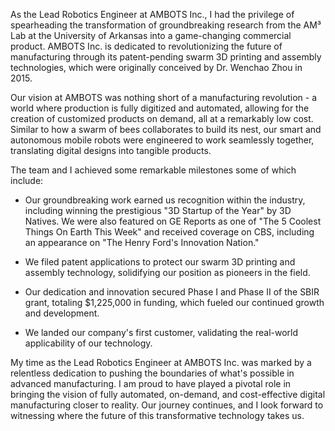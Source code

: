 As the Lead Robotics Engineer at AMBOTS Inc., I had the privilege of spearheading the transformation of groundbreaking research from the AM³ Lab at the University of Arkansas into a game-changing commercial product. AMBOTS Inc. is dedicated to revolutionizing the future of manufacturing through its patent-pending swarm 3D printing and assembly technologies, which were originally conceived by Dr. Wenchao Zhou in 2015.

Our vision at AMBOTS was nothing short of a manufacturing revolution - a world where production is fully digitized and automated, allowing for the creation of customized products on demand, all at a remarkably low cost. Similar to how a swarm of bees collaborates to build its nest, our smart and autonomous mobile robots were engineered to work seamlessly together, translating digital designs into tangible products.

The team and I achieved some remarkable milestones some of which include:

- Our groundbreaking work earned us recognition within the industry, including winning the prestigious "3D Startup of the Year" by 3D Natives. We were also featured on GE Reports as one of "The 5 Coolest Things On Earth This Week" and received coverage on CBS, including an appearance on "The Henry Ford's Innovation Nation."

- We filed patent applications to protect our swarm 3D printing and assembly technology, solidifying our position as pioneers in the field.

- Our dedication and innovation secured Phase I and Phase II of the SBIR grant, totaling $1,225,000 in funding, which fueled our continued growth and development.

- We landed our company's first customer, validating the real-world applicability of our technology.

My time as the Lead Robotics Engineer at AMBOTS Inc. was marked by a relentless dedication to pushing the boundaries of what's possible in advanced manufacturing. I am proud to have played a pivotal role in bringing the vision of fully automated, on-demand, and cost-effective digital manufacturing closer to reality. Our journey continues, and I look forward to witnessing where the future of this transformative technology takes us.
